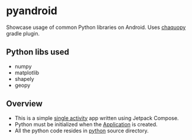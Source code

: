 # pyandroid
Showcase usage of common Python libraries on Android. Uses [chaquopy](https://chaquo.com/chaquopy/doc/current/android.html) gradle plugin.

## Python libs used
- numpy
- matplotlib
- shapely
- geopy

## Overview
- This is a simple [single activity](/app/src/main/java/com/thesohelshaikh/pyandroid/MainActivity.kt) app written using Jetpack Compose.
- Python must be initialized when the [Application](/app/src/main/java/com/thesohelshaikh/pyandroid/PyAndroidApplication.kt) is created.
- All the python code resides in [python](/app/src/main/python) source directory.
